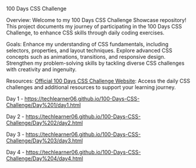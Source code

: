 100 Days CSS Challenge

Overview:
Welcome to my 100 Days CSS Challenge Showcase repository! This project documents my journey of participating in the 100 Days CSS Challenge, to enhance CSS skills through daily coding exercises.

Goals:
Enhance my understanding of CSS fundamentals, including selectors, properties, and layout techniques.
Explore advanced CSS concepts such as animations, transitions, and responsive design.
Strengthen my problem-solving skills by tackling diverse CSS challenges with creativity and ingenuity.

Resources:
[Official 100 Days CSS Challenge Website](https://100dayscss.com/): Access the daily CSS challenges and additional resources to support your learning journey.


Day 1 - https://techlearner06.github.io/100-Days-CSS-Challenge/Day%201/day1.html

Day 2 - https://techlearner06.github.io/100-Days-CSS-Challenge/Day%202/day2.html

Day 3 - https://techlearner06.github.io/100-Days-CSS-Challenge/Day%203/day3.html

Day 4 - https://techlearner06.github.io/100-Days-CSS-Challenge/Day%204/day4.html
